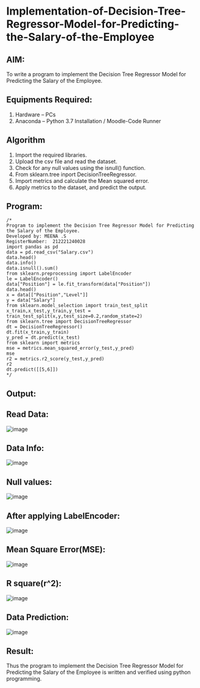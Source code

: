 # Implementation-of-Decision-Tree-Regressor-Model-for-Predicting-the-Salary-of-the-Employee

## AIM:
To write a program to implement the Decision Tree Regressor Model for Predicting the Salary of the Employee.

## Equipments Required:
1. Hardware – PCs
2. Anaconda – Python 3.7 Installation / Moodle-Code Runner

## Algorithm
1. Import the required libraries.
2. Upload the csv file and read the dataset.
3. Check for any null values using the isnull() function.
4. From sklearn.tree inport DecisionTreeRegressor.
5. Import metrics and calculate the Mean squared error.
6. Apply metrics to the dataset, and predict the output.

## Program:
```
/*
Program to implement the Decision Tree Regressor Model for Predicting the Salary of the Employee.
Developed by: MEENA .S
RegisterNumber:  212221240028
import pandas as pd
data = pd.read_csv("Salary.csv")
data.head()
data.info()
data.isnull().sum()
from sklearn.preprocessing import LabelEncoder
le = LabelEncoder()
data["Position"] = le.fit_transform(data["Position"])
data.head()
x = data[["Position","Level"]]
y = data["Salary"]
from sklearn.model_selection import train_test_split
x_train,x_test,y_train,y_test = train_test_split(x,y,test_size=0.2,random_state=2)
from sklearn.tree import DecisionTreeRegressor
dt = DecisionTreeRegressor()
dt.fit(x_train,y_train)
y_pred = dt.predict(x_test)
from sklearn import metrics
mse = metrics.mean_squared_error(y_test,y_pred)
mse
r2 = metrics.r2_score(y_test,y_pred)
r2
dt.predict([[5,6]])
*/
```
## Output:
## Read Data:
![image](https://user-images.githubusercontent.com/94677128/173624720-a30db56a-162d-4acd-a09b-e33dc9ef46b3.png)
## Data Info:
![image](https://user-images.githubusercontent.com/94677128/173624855-de1f9a33-5a0d-4e19-92e2-c0bde4468c24.png)
## Null values:
![image](https://user-images.githubusercontent.com/94677128/173624942-98481cbc-0ce0-499e-bffe-1242abe6da10.png)
## After applying LabelEncoder:
![image](https://user-images.githubusercontent.com/94677128/173625045-94e99520-3a05-433c-a574-2ea75d156a25.png)
## Mean Square Error(MSE):
![image](https://user-images.githubusercontent.com/94677128/173625144-5666723a-2c03-4ec3-a4dc-94ec88b10fe5.png)
## R square(r^2):
![image](https://user-images.githubusercontent.com/94677128/173625258-0aff0c04-2b45-4802-afe2-24fcc4cecbaf.png)
## Data Prediction:
![image](https://user-images.githubusercontent.com/94677128/173625367-f4276ebf-1268-44f2-b454-bdd00f9dc61c.png)



## Result:
Thus the program to implement the Decision Tree Regressor Model for Predicting the Salary of the Employee is written and verified using python programming.
